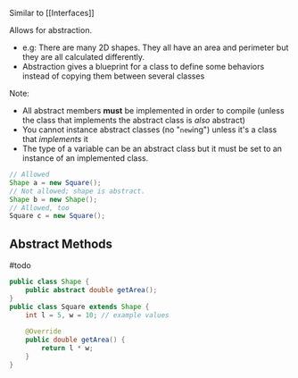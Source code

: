 Similar to [[Interfaces]]

Allows for abstraction.  
- e.g: There are many 2D shapes. They all have an area and perimeter but they are all calculated differently. 
- Abstraction gives a blueprint for a class to define some behaviors instead of copying them between several classes 

Note:
- All abstract members **must** be implemented in order to compile (unless the class that implements the abstract class is *also* abstract)
- You cannot instance abstract classes (no "`new`ing") unless it's a class that *implements* it
- The type of a variable can be an abstract class but it must be set to an instance of an implemented class.
```java
// Allowed
Shape a = new Square();
// Not allowed; shape is abstract.
Shape b = new Shape();
// Allowed, too
Square c = new Square();
```

## Abstract Methods
#todo
```java
public class Shape {
	public abstract double getArea();
}
public class Square extends Shape {
	int l = 5, w = 10; // example values
	
	@Override
	public double getArea() {
		return l * w;
	}
}
```


